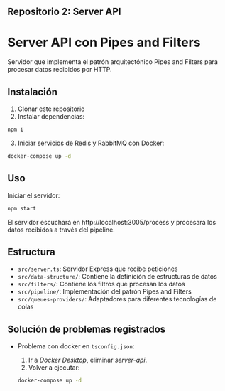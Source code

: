 ## Repositorio 2: Server API

# Server API con Pipes and Filters

Servidor que implementa el patrón arquitectónico Pipes and Filters para procesar datos recibidos por HTTP.

## Instalación

1. Clonar este repositorio
2. Instalar dependencias:
```bash
npm i
```
3. Iniciar servicios de Redis y RabbitMQ con Docker:
```bash
docker-compose up -d
```

## Uso

Iniciar el servidor:
```bash
npm start
```

El servidor escuchará en http://localhost:3005/process y procesará los datos recibidos a través del pipeline.

## Estructura

- `src/server.ts`: Servidor Express que recibe peticiones
- `src/data-structure/`: Contiene la definición de estructuras de datos
- `src/filters/`: Contiene los filtros que procesan los datos
- `src/pipeline/`: Implementación del patrón Pipes and Filters
- `src/queues-providers/`: Adaptadores para diferentes tecnologías de colas

## Solución de problemas registrados

- Problema con docker en `tsconfig.json`:

    1. Ir a *Docker Desktop*, eliminar *server-api*.
    2. Volver a ejecutar:
    ```bash
    docker-compose up -d
    ```